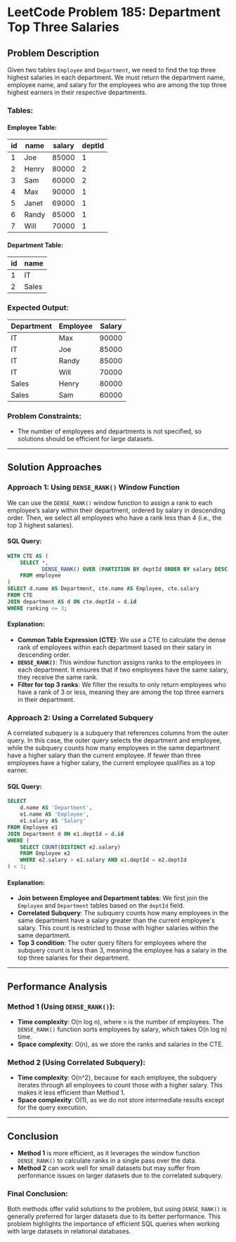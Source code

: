 # LeetCode Problem 185: Department Top Three Salaries

## Problem Description

Given two tables `Employee` and `Department`, we need to find the top three highest salaries in each department. We must return the department name, employee name, and salary for the employees who are among the top three highest earners in their respective departments.

### Tables:

#### Employee Table:

| id  | name   | salary | deptId |
|-----|--------|--------|--------|
| 1   | Joe    | 85000  | 1      |
| 2   | Henry  | 80000  | 2      |
| 3   | Sam    | 60000  | 2      |
| 4   | Max    | 90000  | 1      |
| 5   | Janet  | 69000  | 1      |
| 6   | Randy  | 85000  | 1      |
| 7   | Will   | 70000  | 1      |

#### Department Table:

| id  | name   |
|-----|--------|
| 1   | IT     |
| 2   | Sales  |

### Expected Output:

| Department | Employee | Salary |
|------------|----------|--------|
| IT         | Max      | 90000  |
| IT         | Joe      | 85000  |
| IT         | Randy    | 85000  |
| IT         | Will     | 70000  |
| Sales      | Henry    | 80000  |
| Sales      | Sam      | 60000  |

### Problem Constraints:
- The number of employees and departments is not specified, so solutions should be efficient for large datasets.

---

## Solution Approaches

### Approach 1: Using `DENSE_RANK()` Window Function

We can use the `DENSE_RANK()` window function to assign a rank to each employee’s salary within their department, ordered by salary in descending order. Then, we select all employees who have a rank less than 4 (i.e., the top 3 highest salaries).

#### SQL Query:
```sql
WITH CTE AS (
    SELECT *,
           DENSE_RANK() OVER (PARTITION BY deptId ORDER BY salary DESC) AS ranking
    FROM employee
)
SELECT d.name AS Department, cte.name AS Employee, cte.salary
FROM CTE
JOIN department AS d ON cte.deptId = d.id
WHERE ranking <= 3;
```

#### Explanation:
- **Common Table Expression (CTE)**: We use a CTE to calculate the dense rank of employees within each department based on their salary in descending order.
- **`DENSE_RANK()`**: This window function assigns ranks to the employees in each department. It ensures that if two employees have the same salary, they receive the same rank.
- **Filter for top 3 ranks**: We filter the results to only return employees who have a rank of 3 or less, meaning they are among the top three earners in their department.

### Approach 2: Using a Correlated Subquery

A correlated subquery is a subquery that references columns from the outer query. In this case, the outer query selects the department and employee, while the subquery counts how many employees in the same department have a higher salary than the current employee. If fewer than three employees have a higher salary, the current employee qualifies as a top earner.

#### SQL Query:
```sql
SELECT 
    d.name AS 'Department', 
    e1.name AS 'Employee', 
    e1.salary AS 'Salary'
FROM Employee e1
JOIN Department d ON e1.deptId = d.id
WHERE (
    SELECT COUNT(DISTINCT e2.salary) 
    FROM Employee e2 
    WHERE e2.salary > e1.salary AND e1.deptId = e2.deptId
) < 3;
```

#### Explanation:
- **Join between Employee and Department tables**: We first join the `Employee` and `Department` tables based on the `deptId` field.
- **Correlated Subquery**: The subquery counts how many employees in the same department have a salary greater than the current employee's salary. This count is restricted to those with higher salaries within the same department.
- **Top 3 condition**: The outer query filters for employees where the subquery count is less than 3, meaning the employee has a salary in the top three salaries for their department.

---

## Performance Analysis

### Method 1 (Using `DENSE_RANK()`):

- **Time complexity**: O(n log n), where `n` is the number of employees. The `DENSE_RANK()` function sorts employees by salary, which takes O(n log n) time.
- **Space complexity**: O(n), as we store the ranks and salaries in the CTE.

### Method 2 (Using Correlated Subquery):

- **Time complexity**: O(n^2), because for each employee, the subquery iterates through all employees to count those with a higher salary. This makes it less efficient than Method 1.
- **Space complexity**: O(1), as we do not store intermediate results except for the query execution.

---

## Conclusion

- **Method 1** is more efficient, as it leverages the window function `DENSE_RANK()` to calculate ranks in a single pass over the data.
- **Method 2** can work well for small datasets but may suffer from performance issues on larger datasets due to the correlated subquery.

### Final Conclusion:
Both methods offer valid solutions to the problem, but using `DENSE_RANK()` is generally preferred for larger datasets due to its better performance. This problem highlights the importance of efficient SQL queries when working with large datasets in relational databases.
